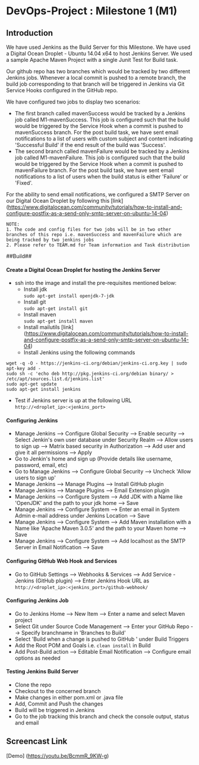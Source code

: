 # DevOps-Project : Milestone 1 (M1)
## Introduction ##

We have used Jenkins as the Build Server for this Milestone. We have used a Digital Ocean Droplet - Ubuntu 14.04 x64 to host Jenkins Server. We used a sample Apache Maven Project with a single Junit Test for Build task.

Our github repo has two branches which would be tracked by two different Jenkins jobs. Whenever a local commit is pushed to a remote branch, the build job corresponding to that branch will be triggered in Jenkins via Git Service Hooks configured in the GitHub repo.

We have configured two jobs to display two scenarios:
* The first branch called mavenSuccess would be tracked by a Jenkins job called M1-mavenSuccess. This job is
configured such that the build would be triggered by the Service Hook when a commit is pushed to mavenSuccess branch. For the post build task, we have sent email notifications to a list of users with custom subject and content indicating 'Successful Build' if the end result of the build was 'Success'. 
* The second branch called mavenFailure would be tracked by a Jenkins job called M1-mavenFailure. This job is configured such that the build would be triggered by the Service Hook when a commit is pushed to mavenFailure branch. For the post build task, we have sent email notifications to a list of users when the build status is either 'Failure' or 'Fixed'.

For the ability to send email notifications, we configured a SMTP Server on our Digital Ocean Droplet by following this [link] (https://www.digitalocean.com/community/tutorials/how-to-install-and-configure-postfix-as-a-send-only-smtp-server-on-ubuntu-14-04)

```
NOTE:
1. The code and config files for two jobs will be in two other branches of this repo i.e. mavenSuccess and mavenFailure which are being tracked by two jenkins jobs
2. Please refer to TEAM.md for Team information and Task distribution
```

##Build##

#### Create a Digital Ocean Droplet for hosting the Jenkins Server ####
* ssh into the image and install the pre-requisites mentioned below:
  * Install jdk <br/> `sudo apt-get install openjdk-7-jdk`
  * Install git <br/> `sudo apt-get install git`
  * Install maven <br/> `sudo apt-get install maven`
  * Install mailutils [link] (https://www.digitalocean.com/community/tutorials/how-to-install-and-configure-postfix-as-a-send-only-smtp-server-on-ubuntu-14-04) <br/>
  * Install Jenkins using the following commands<br/> 
```
wget -q -O - https://jenkins-ci.org/debian/jenkins-ci.org.key | sudo apt-key add - 
sudo sh -c 'echo deb http://pkg.jenkins-ci.org/debian binary/ > /etc/apt/sources.list.d/jenkins.list'
sudo apt-get update
sudo apt-get install jenkins
```
  * Test if Jenkins server is up at the following URL<br/> `http://<droplet_ip>:<jenkins_port>`

#### Configuring Jenkins ####
   * Manage Jenkins --> Configure Global Security --> Enable security --> Select Jenkin's own user database under Security Realm --> Allow users to sign up --> Matrix based security in Authorization --> Add user and give it all permissions --> Apply
   * Go to Jenkin's home and sign up (Provide details like username, password, email, etc)
   * Go to Manage Jenkins --> Configure Global Security --> Uncheck 'Allow users to sign up' 
   * Manage Jenkins --> Manage Plugins --> Install GitHub plugin
   * Manage Jenkins --> Manage Plugins --> Email Extension plugin
   * Manage Jenkins --> Configure System --> Add JDK with a Name like 'OpenJDK' and the path to your jdk home --> Save
   * Manage Jenkins --> Configure System --> Enter an email in System Admin e-mail address under Jenkins Location --> Save
   * Manage Jenkins --> Configure System --> Add Maven installation with a Name like 'Apache Maven 3.0.5' and the path to your Maven home --> Save
   * Manage Jenkins --> Configure System --> Add localhost as the SMTP Server in Email Notification --> Save
  
#### Configuring GitHub Web Hook and Services ####
   * Go to GitHub Settings --> Webhooks & Services --> Add Service - Jenkins (GitHub plugin) --> Enter Jenkins Hook URL as <br/>
`http://<droplet_ip>:<jenkins_port>/github-webhook/`

#### Configuring Jenkins Job ####
   * Go to Jenkins Home --> New Item --> Enter a name and select Maven project 
   * Select Git under Source Code Management --> Enter your GitHub Repo --> Specify branchname in 'Branches to Build'
   * Select 'Build when a change is pushed to GitHub ' under Build Triggers
   * Add the Root POM and Goals i.e. `clean install` in Build
   * Add Post-Build action --> Editable Email Notification --> Configure email options as needed
 
 #### Testing Jenkins Build Server ####
   * Clone the repo
   * Checkout to the concerned branch
   * Make changes in either pom.xml or .java file 
   * Add, Commit and Push the changes
   * Build will be triggered in Jenkins
   * Go to the job tracking this branch and check the console output, status and email

## Screencast Link ##

[Demo] (https://youtu.be/BcmmR_9KW-g)

